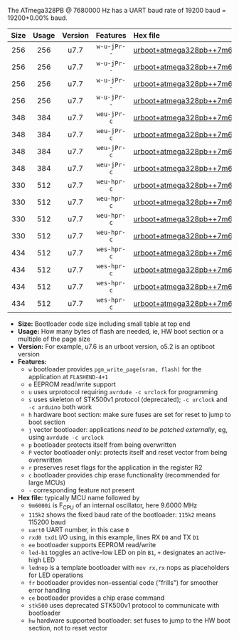 The ATmega328PB @ 7680000 Hz has a UART baud rate of 19200 baud = 19200+0.00% baud.

|Size|Usage|Version|Features|Hex file|
|:-:|:-:|:-:|:-:|:--|
|256|256|u7.7|`w-u-jPr--`|[urboot+atmega328pb++7m6800i+++19k2_uart0_rxd0_txd1_led+b5_fr.hex](https://raw.githubusercontent.com/stefanrueger/urboot.hex/main/mcus/atmega328pb/internal_oscillator/fint++7m6800_Hz/br+++19k2_bps/urboot+atmega328pb++7m6800i+++19k2_uart0_rxd0_txd1_led+b5_fr.hex)|
|256|256|u7.7|`w-u-jPr--`|[urboot+atmega328pb++7m6800i+++19k2_uart0_rxd0_txd1_lednop_fr.hex](https://raw.githubusercontent.com/stefanrueger/urboot.hex/main/mcus/atmega328pb/internal_oscillator/fint++7m6800_Hz/br+++19k2_bps/urboot+atmega328pb++7m6800i+++19k2_uart0_rxd0_txd1_lednop_fr.hex)|
|256|256|u7.7|`w-u-jPr--`|[urboot+atmega328pb++7m6800i+++19k2_uart1_rxb4_txb3_led+b5_fr.hex](https://raw.githubusercontent.com/stefanrueger/urboot.hex/main/mcus/atmega328pb/internal_oscillator/fint++7m6800_Hz/br+++19k2_bps/urboot+atmega328pb++7m6800i+++19k2_uart1_rxb4_txb3_led+b5_fr.hex)|
|256|256|u7.7|`w-u-jPr--`|[urboot+atmega328pb++7m6800i+++19k2_uart1_rxb4_txb3_lednop_fr.hex](https://raw.githubusercontent.com/stefanrueger/urboot.hex/main/mcus/atmega328pb/internal_oscillator/fint++7m6800_Hz/br+++19k2_bps/urboot+atmega328pb++7m6800i+++19k2_uart1_rxb4_txb3_lednop_fr.hex)|
|348|384|u7.7|`weu-jPr-c`|[urboot+atmega328pb++7m6800i+++19k2_uart0_rxd0_txd1_ee_led+b5_fr_ce.hex](https://raw.githubusercontent.com/stefanrueger/urboot.hex/main/mcus/atmega328pb/internal_oscillator/fint++7m6800_Hz/br+++19k2_bps/urboot+atmega328pb++7m6800i+++19k2_uart0_rxd0_txd1_ee_led+b5_fr_ce.hex)|
|348|384|u7.7|`weu-jPr-c`|[urboot+atmega328pb++7m6800i+++19k2_uart0_rxd0_txd1_ee_lednop_fr_ce.hex](https://raw.githubusercontent.com/stefanrueger/urboot.hex/main/mcus/atmega328pb/internal_oscillator/fint++7m6800_Hz/br+++19k2_bps/urboot+atmega328pb++7m6800i+++19k2_uart0_rxd0_txd1_ee_lednop_fr_ce.hex)|
|348|384|u7.7|`weu-jPr-c`|[urboot+atmega328pb++7m6800i+++19k2_uart1_rxb4_txb3_ee_led+b5_fr_ce.hex](https://raw.githubusercontent.com/stefanrueger/urboot.hex/main/mcus/atmega328pb/internal_oscillator/fint++7m6800_Hz/br+++19k2_bps/urboot+atmega328pb++7m6800i+++19k2_uart1_rxb4_txb3_ee_led+b5_fr_ce.hex)|
|348|384|u7.7|`weu-jPr-c`|[urboot+atmega328pb++7m6800i+++19k2_uart1_rxb4_txb3_ee_lednop_fr_ce.hex](https://raw.githubusercontent.com/stefanrueger/urboot.hex/main/mcus/atmega328pb/internal_oscillator/fint++7m6800_Hz/br+++19k2_bps/urboot+atmega328pb++7m6800i+++19k2_uart1_rxb4_txb3_ee_lednop_fr_ce.hex)|
|330|512|u7.7|`weu-hpr-c`|[urboot+atmega328pb++7m6800i+++19k2_uart0_rxd0_txd1_ee_led+b5_fr_ce_hw.hex](https://raw.githubusercontent.com/stefanrueger/urboot.hex/main/mcus/atmega328pb/internal_oscillator/fint++7m6800_Hz/br+++19k2_bps/urboot+atmega328pb++7m6800i+++19k2_uart0_rxd0_txd1_ee_led+b5_fr_ce_hw.hex)|
|330|512|u7.7|`weu-hpr-c`|[urboot+atmega328pb++7m6800i+++19k2_uart0_rxd0_txd1_ee_lednop_fr_ce_hw.hex](https://raw.githubusercontent.com/stefanrueger/urboot.hex/main/mcus/atmega328pb/internal_oscillator/fint++7m6800_Hz/br+++19k2_bps/urboot+atmega328pb++7m6800i+++19k2_uart0_rxd0_txd1_ee_lednop_fr_ce_hw.hex)|
|330|512|u7.7|`weu-hpr-c`|[urboot+atmega328pb++7m6800i+++19k2_uart1_rxb4_txb3_ee_led+b5_fr_ce_hw.hex](https://raw.githubusercontent.com/stefanrueger/urboot.hex/main/mcus/atmega328pb/internal_oscillator/fint++7m6800_Hz/br+++19k2_bps/urboot+atmega328pb++7m6800i+++19k2_uart1_rxb4_txb3_ee_led+b5_fr_ce_hw.hex)|
|330|512|u7.7|`weu-hpr-c`|[urboot+atmega328pb++7m6800i+++19k2_uart1_rxb4_txb3_ee_lednop_fr_ce_hw.hex](https://raw.githubusercontent.com/stefanrueger/urboot.hex/main/mcus/atmega328pb/internal_oscillator/fint++7m6800_Hz/br+++19k2_bps/urboot+atmega328pb++7m6800i+++19k2_uart1_rxb4_txb3_ee_lednop_fr_ce_hw.hex)|
|434|512|u7.7|`wes-hpr-c`|[urboot+atmega328pb++7m6800i+++19k2_uart0_rxd0_txd1_ee_led+b5_fr_ce_stk500_hw.hex](https://raw.githubusercontent.com/stefanrueger/urboot.hex/main/mcus/atmega328pb/internal_oscillator/fint++7m6800_Hz/br+++19k2_bps/urboot+atmega328pb++7m6800i+++19k2_uart0_rxd0_txd1_ee_led+b5_fr_ce_stk500_hw.hex)|
|434|512|u7.7|`wes-hpr-c`|[urboot+atmega328pb++7m6800i+++19k2_uart0_rxd0_txd1_ee_lednop_fr_ce_stk500_hw.hex](https://raw.githubusercontent.com/stefanrueger/urboot.hex/main/mcus/atmega328pb/internal_oscillator/fint++7m6800_Hz/br+++19k2_bps/urboot+atmega328pb++7m6800i+++19k2_uart0_rxd0_txd1_ee_lednop_fr_ce_stk500_hw.hex)|
|434|512|u7.7|`wes-hpr-c`|[urboot+atmega328pb++7m6800i+++19k2_uart1_rxb4_txb3_ee_led+b5_fr_ce_stk500_hw.hex](https://raw.githubusercontent.com/stefanrueger/urboot.hex/main/mcus/atmega328pb/internal_oscillator/fint++7m6800_Hz/br+++19k2_bps/urboot+atmega328pb++7m6800i+++19k2_uart1_rxb4_txb3_ee_led+b5_fr_ce_stk500_hw.hex)|
|434|512|u7.7|`wes-hpr-c`|[urboot+atmega328pb++7m6800i+++19k2_uart1_rxb4_txb3_ee_lednop_fr_ce_stk500_hw.hex](https://raw.githubusercontent.com/stefanrueger/urboot.hex/main/mcus/atmega328pb/internal_oscillator/fint++7m6800_Hz/br+++19k2_bps/urboot+atmega328pb++7m6800i+++19k2_uart1_rxb4_txb3_ee_lednop_fr_ce_stk500_hw.hex)|

- **Size:** Bootloader code size including small table at top end
- **Usage:** How many bytes of flash are needed, ie, HW boot section or a multiple of the page size
- **Version:** For example, u7.6 is an urboot version, o5.2 is an optiboot version
- **Features:**
  + `w` bootloader provides `pgm_write_page(sram, flash)` for the application at `FLASHEND-4+1`
  + `e` EEPROM read/write support
  + `u` uses urprotocol requiring `avrdude -c urclock` for programming
  + `s` uses skeleton of STK500v1 protocol (deprecated); `-c urclock` and `-c arduino` both work
  + `h` hardware boot section: make sure fuses are set for reset to jump to boot section
  + `j` vector bootloader: applications *need to be patched externally*, eg, using `avrdude -c urclock`
  + `p` bootloader protects itself from being overwritten
  + `P` vector bootloader only: protects itself and reset vector from being overwritten
  + `r` preserves reset flags for the application in the register R2
  + `c` bootloader provides chip erase functionality (recommended for large MCUs)
  + `-` corresponding feature not present
- **Hex file:** typically MCU name followed by
  + `9m6000i` is F<sub>CPU</sub> of an internal oscillator, here 9.6000 MHz
  + `115k2` shows the fixed baud rate of the bootloader: `115k2` means 115200 baud
  + `uart0` UART number, in this case `0`
  + `rxd0 txd1` I/O using, in this example, lines RX `D0` and TX `D1`
  + `ee` bootloader supports EEPROM read/write
  + `led-b1` toggles an active-low LED on pin `B1`, `+` designates an active-high LED
  + `lednop` is a template bootloader with `mov rx,rx` nops as placeholders for LED operations
  + `fr` bootloader provides non-essential code ("frills") for smoother error handling
  + `ce` bootloader provides a chip erase command
  + `stk500` uses deprecated STK500v1 protocol to communicate with bootloader
  + `hw` hardware supported bootloader: set fuses to jump to the HW boot section, not to reset vector
